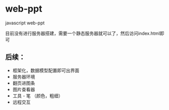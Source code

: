 # web-ppt
javascript web-ppt

目前没有进行服务器搭建，需要一个静态服务器就可以了，然后访问index.html即可

## 后续：
- 框架化，数据模型配置即可出界面
- 服务器环境
- 翻页进图条
- 图片查看器
- 工具 - 笔 （颜色，粗细）
- 远程交互